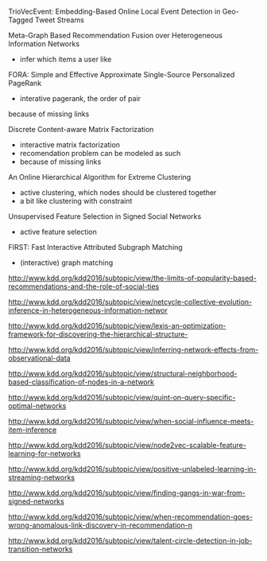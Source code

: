 TrioVecEvent: Embedding-Based Online Local Event Detection in Geo-Tagged Tweet Streams

Meta-Graph Based Recommendation Fusion over Heterogeneous Information Networks

- infer which items a user like



FORA: Simple and Effective Approximate Single-Source Personalized PageRank

- interative pagerank, the order of pair

because of missing links


Discrete Content-aware Matrix Factorization

- interactive matrix factorization
- recomendation problem can be modeled as such
- because of missing links


An Online Hierarchical Algorithm for Extreme Clustering

- active clustering, which nodes should be clustered together
- a bit like clustering with constraint 



Unsupervised Feature Selection in Signed Social Networks

- active feature selection


FIRST: Fast Interactive Attributed Subgraph Matching

- (interactive) graph matching


http://www.kdd.org/kdd2016/subtopic/view/the-limits-of-popularity-based-recommendations-and-the-role-of-social-ties

http://www.kdd.org/kdd2016/subtopic/view/netcycle-collective-evolution-inference-in-heterogeneous-information-networ

http://www.kdd.org/kdd2016/subtopic/view/lexis-an-optimization-framework-for-discovering-the-hierarchical-structure-


http://www.kdd.org/kdd2016/subtopic/view/inferring-network-effects-from-observational-data

http://www.kdd.org/kdd2016/subtopic/view/structural-neighborhood-based-classification-of-nodes-in-a-network


http://www.kdd.org/kdd2016/subtopic/view/quint-on-query-specific-optimal-networks

http://www.kdd.org/kdd2016/subtopic/view/when-social-influence-meets-item-inference

http://www.kdd.org/kdd2016/subtopic/view/node2vec-scalable-feature-learning-for-networks

http://www.kdd.org/kdd2016/subtopic/view/positive-unlabeled-learning-in-streaming-networks

http://www.kdd.org/kdd2016/subtopic/view/finding-gangs-in-war-from-signed-networks

http://www.kdd.org/kdd2016/subtopic/view/when-recommendation-goes-wrong-anomalous-link-discovery-in-recommendation-n

http://www.kdd.org/kdd2016/subtopic/view/talent-circle-detection-in-job-transition-networks



